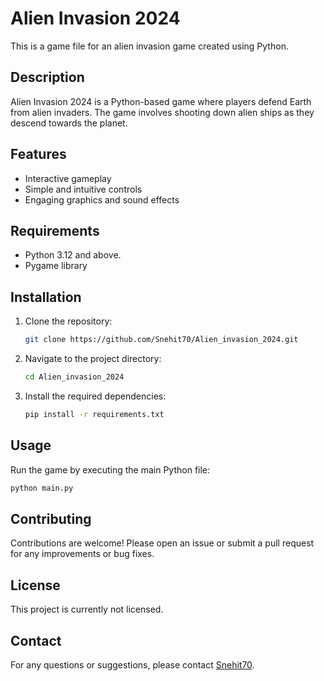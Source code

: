 # Alien Invasion 2024

This is a game file for an alien invasion game created using Python.

## Description

Alien Invasion 2024 is a Python-based game where players defend Earth from alien invaders. The game involves shooting down alien ships as they descend towards the planet.

## Features

- Interactive gameplay
- Simple and intuitive controls
- Engaging graphics and sound effects

## Requirements

- Python 3.12 and above.
- Pygame library

## Installation

1. Clone the repository:
   ```sh
   git clone https://github.com/Snehit70/Alien_invasion_2024.git
   ```
2. Navigate to the project directory:
   ```sh
   cd Alien_invasion_2024
   ```
3. Install the required dependencies:
   ```sh
   pip install -r requirements.txt
   ```

## Usage

Run the game by executing the main Python file:
```sh
python main.py
```

## Contributing

Contributions are welcome! Please open an issue or submit a pull request for any improvements or bug fixes.

## License

This project is currently not licensed. 

## Contact

For any questions or suggestions, please contact [Snehit70](https://github.com/Snehit70).
